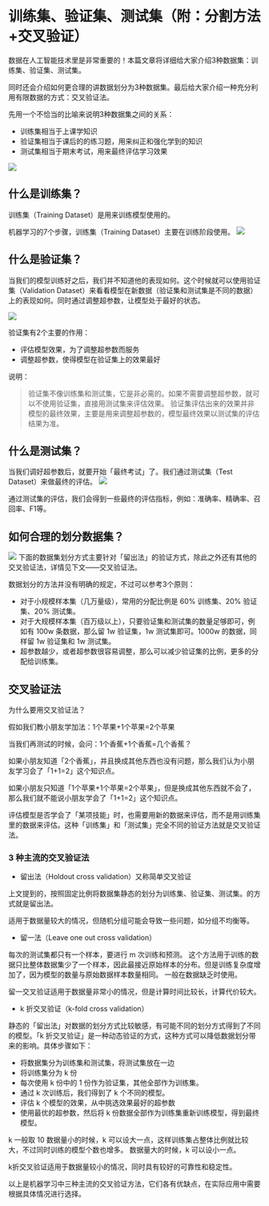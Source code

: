 # 训练集、验证集、测试集（附：分割方法+交叉验证）

数据在人工智能技术里是非常重要的！本篇文章将详细给大家介绍3种数据集：训练集、验证集、测试集。

同时还会介绍如何更合理的讲数据划分为3种数据集。最后给大家介绍一种充分利用有限数据的方式：交叉验证法。

先用一个不恰当的比喻来说明3种数据集之间的关系：

- 训练集相当于上课学知识
- 验证集相当于课后的的练习题，用来纠正和强化学到的知识
- 测试集相当于期末考试，用来最终评估学习效果

![](https://i.328888.xyz/2023/04/12/iXxGYV.md.png)

## 什么是训练集？
训练集（Training Dataset）是用来训练模型使用的。

机器学习的7个步骤，训练集（Training Dataset）主要在训练阶段使用。
![](https://i.328888.xyz/2023/04/12/iXx5xb.md.png)

## 什么是验证集？
当我们的模型训练好之后，我们并不知道他的表现如何。这个时候就可以使用验证集（Validation Dataset）来看看模型在新数据（验证集和测试集是不同的数据）上的表现如何。同时通过调整超参数，让模型处于最好的状态。

![](https://i.328888.xyz/2023/04/12/iXe4gC.md.png)

验证集有2个主要的作用：

- 评估模型效果，为了调整超参数而服务
- 调整超参数，使得模型在验证集上的效果最好

说明：

> 验证集不像训练集和测试集，它是非必需的。如果不需要调整超参数，就可以不使用验证集，直接用测试集来评估效果。
> 验证集评估出来的效果并非模型的最终效果，主要是用来调整超参数的，模型最终效果以测试集的评估结果为准。

## 什么是测试集？
当我们调好超参数后，就要开始「最终考试」了。我们通过测试集（Test Dataset）来做最终的评估。
![](https://i.328888.xyz/2023/04/12/iXetSJ.md.png)

通过测试集的评估，我们会得到一些最终的评估指标，例如：准确率、精确率、召回率、F1等。

## 如何合理的划分数据集？
![](https://i.328888.xyz/2023/04/12/iXe0jA.md.png)
下面的数据集划分方式主要针对「留出法」的验证方式，除此之外还有其他的交叉验证法，详情见下文——交叉验证法。

数据划分的方法并没有明确的规定，不过可以参考3个原则：

- 对于小规模样本集（几万量级），常用的分配比例是 60% 训练集、20% 验证集、20% 测试集。
- 对于大规模样本集（百万级以上），只要验证集和测试集的数量足够即可，例如有 100w 条数据，那么留 1w 验证集，1w 测试集即可。1000w 的数据，同样留 1w 验证集和 1w 测试集。
- 超参数越少，或者超参数很容易调整，那么可以减少验证集的比例，更多的分配给训练集。
 

## 交叉验证法
为什么要用交叉验证法？

假如我们教小朋友学加法：1个苹果+1个苹果=2个苹果

当我们再测试的时候，会问：1个香蕉+1个香蕉=几个香蕉？

如果小朋友知道「2个香蕉」，并且换成其他东西也没有问题，那么我们认为小朋友学习会了「1+1=2」这个知识点。

如果小朋友只知道「1个苹果+1个苹果=2个苹果」，但是换成其他东西就不会了，那么我们就不能说小朋友学会了「1+1=2」这个知识点。

评估模型是否学会了「某项技能」时，也需要用新的数据来评估，而不是用训练集里的数据来评估。这种「训练集」和「测试集」完全不同的验证方法就是交叉验证法。

 
### 3 种主流的交叉验证法

- 留出法（Holdout cross validation）又称简单交叉验证

上文提到的，按照固定比例将数据集静态的划分为训练集、验证集、测试集。的方式就是留出法。

适用于数据量较大的情况，但随机分组可能会导致一些问题，如分组不均衡等。

- 留一法（Leave one out cross validation）

每次的测试集都只有一个样本，要进行 m 次训练和预测。 这个方法用于训练的数据只比整体数据集少了一个样本，因此最接近原始样本的分布。但是训练复杂度增加了，因为模型的数量与原始数据样本数量相同。 一般在数据缺乏时使用。

留一交叉验证适用于数据量非常小的情况，但是计算时间比较长，计算代价较大。

- k 折交叉验证（k-fold cross validation）

静态的「留出法」对数据的划分方式比较敏感，有可能不同的划分方式得到了不同的模型。「k 折交叉验证」是一种动态验证的方式，这种方式可以降低数据划分带来的影响。具体步骤如下：

- 将数据集分为训练集和测试集，将测试集放在一边
- 将训练集分为 k 份
- 每次使用 k 份中的 1 份作为验证集，其他全部作为训练集。
- 通过 k 次训练后，我们得到了 k 个不同的模型。
- 评估 k 个模型的效果，从中挑选效果最好的超参数
- 使用最优的超参数，然后将 k 份数据全部作为训练集重新训练模型，得到最终模型。

k 一般取 10 数据量小的时候，k 可以设大一点，这样训练集占整体比例就比较大，不过同时训练的模型个数也增多。 数据量大的时候，k 可以设小一点。

k折交叉验证适用于数据量较小的情况，同时具有较好的可靠性和稳定性。
  
以上是机器学习中三种主流的交叉验证方法，它们各有优缺点，在实际应用中需要根据具体情况进行选择。